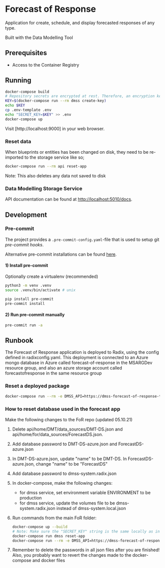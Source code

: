 # Forecast of Response

Application for create, schedule, and display forecasted responses of any type.

Built with the Data Modelling Tool

## Prerequisites

- Access to the Container Registry

## Running

```bash
docker-compose build
# Repository secrets are encrypted at rest. Therefore, an encryption key is needed.
KEY=$(docker-compose run --rm dmss create-key)
echo $KEY
cp .env-template .env 
echo "SECRET_KEY=$KEY" >> .env
docker-compose up
```

Visit [http://localhost:9000] in your web browser.

### Reset data

When blueprints or entities has been changed on disk, they need to be re-imported to the storage service like so;

```bash
docker-compose run --rm api reset-app
```

Note: This also deletes any data not saved to disk

### Data Modelling Storage Service

API documentation can be found at [http://localhost:5010/docs](http://localhost:5010/docs).

## Development

### Pre-commit

The project provides a `.pre-commit-config.yaml`-file that is used to setup git _pre-commit hooks_.

Alternative pre-commit installations can be found [here](https://pre-commit.com/#install).

#### 1) Install pre-commit

Optionally create a virtualenv (recommended)

```bash
python3 -m venv .venv
source .venv/bin/activate # unix
```

```bash
pip install pre-commit
pre-commit install
```

#### 2) Run pre-commit manually

```bash
pre-commit run -a
```

## Runbook

The Forecast of Response application is deployed to Radix, using the config defined in radixconfig.yaml.
This deployment is connected to an Azure mongo database in Azure called forecast-of-response
 in the MSARGDev resource group, and also an azure storage account called forecastofresponse in the same resource group

### Reset a deployed package

```bash
docker-compose run --rm -e DMSS_API=https://dmss-forecast-of-response-test.radix.equinor.com api --token="eyJ0eXAiOiKIb9TKV0rQ" reset-package home/for/data/ForecastDS/ForecastOfResponse ForecastDS/ForecastOfResponse
```

### How to reset database used in the forecast app

Make the following changes to the FoR repo (updated 05.10.21)

1. Delete api/home/DMT/data_sources/DMT-DS.json and api/home/for/data_sources/ForecastDS.json.
2. Add database password to DMT-DS-azure.json and ForecastDS-azure.json
3. In DMT-DS-azure.json, update "name" to be DMT-DS. In ForecastDS-azure.json, change "name" to be "ForecastDS" 
4. Add database password to dmss-system.radix.json
5. In docker-compose, make the following changes:
   - for dmss service, set environment variable ENVIRONMENT to be production
   - for dmss service, update the volumes file to be dmss-system.radix.json instead of dmss-system.local.json

6. Run commands from the main FoR folder:

    ```bash
    docker-compose up --build
    # Note: Make sure the "SECRET_KEY" string is the same locally as in Radix
    docker-compose run dmss reset-app
    docker-compose run --rm -e DMSS_API=https://dmss-forecast-of-response-test.radix.equinor.com api --token="eyXXXX" reset-app
    ```

7. Remember to delete the passwords in all json files after you are finished! Also, you probably want to revert the changes made to the docker-compose and docker files
